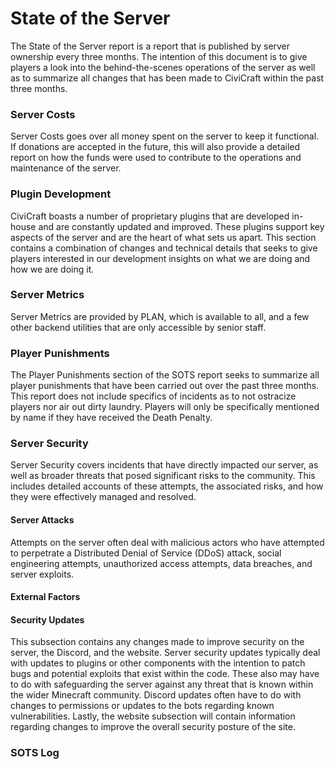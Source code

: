 # State of the Server
The State of the Server report is a report that is published by server ownership every three months. The intention of this document is to give players a look into the behind-the-scenes operations of the server as well as to summarize all changes that has been made to CiviCraft within the past three months. 
### Server Costs
Server Costs goes over all money spent on the server to keep it functional. If donations are accepted in the future, this will also provide a detailed report on how the funds were used to contribute to the operations and maintenance of the server.

### Plugin Development
CiviCraft boasts a number of proprietary plugins that are developed in-house and are constantly updated and improved. These plugins support key aspects of the server and are the heart of what sets us apart. This section contains a combination of changes and technical details that seeks to give players interested in our development insights on what we are doing and how we are doing it.

### Server Metrics
Server Metrics are provided by PLAN, which is available to all, and a few other backend utilities that are only accessible by senior staff. 
### Player Punishments
The Player Punishments section of the SOTS report seeks to summarize all player punishments that have been carried out over the past three months. This report does not include specifics of incidents as to not ostracize players nor air out dirty laundry. Players will only be specifically mentioned by name if they have received the Death Penalty.
### Server Security
Server Security covers incidents that have directly impacted our server, as well as broader threats that posed significant risks to the community. This includes detailed accounts of these attempts, the associated risks, and how they were effectively managed and resolved.

#### Server Attacks
Attempts on the server often deal with malicious actors who have attempted to perpetrate a Distributed Denial of Service (DDoS) attack, social engineering attempts, unauthorized access attempts, data breaches, and server exploits.
#### External Factors
#### Security Updates
This subsection contains any changes made to improve security on the server, the Discord, and the website. Server security updates typically deal with updates to plugins or other components with the intention to patch bugs and potential exploits that exist within the code. These also may have to do with safeguarding the server against any threat that is known within the wider Minecraft community. Discord updates often have to do with changes to permissions or updates to the bots regarding known vulnerabilities. Lastly, the website subsection will contain information regarding changes to improve the overall security posture of the site.

### SOTS Log
